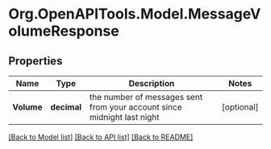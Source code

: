 
# Org.OpenAPITools.Model.MessageVolumeResponse

## Properties

Name | Type | Description | Notes
------------ | ------------- | ------------- | -------------
**Volume** | **decimal** | the number of messages sent from your account since midnight last night | [optional] 

[[Back to Model list]](../README.md#documentation-for-models)
[[Back to API list]](../README.md#documentation-for-api-endpoints)
[[Back to README]](../README.md)

